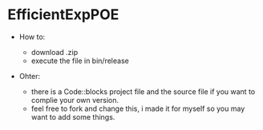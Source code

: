 EfficientExpPOE
===============

* How to:
  * download .zip
  * execute the file in bin/release


* Ohter:
  * there is a Code::blocks project file and the source file if you want to complie your own version.
  * feel free to fork and change this, i made it for myself so you may want to add some things.
